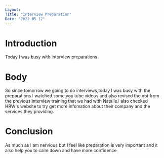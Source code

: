 ```yaml
---
Layout:
Title: "Interview Preparation"
Date: "2022 05 12"
---
```


# Introduction
Today I was busy with interview preparations

# Body 
So since tomorrow we going to do interviews,today I was busy with the preparations.I watched some you tube videos and also revised the not from the previous interview training that we had with Natalie.I also checked HRW's website to try get more infomation about their company and the services they providing.

# Conclusion
As much as I am nervious but I feel like preparation is very important and it also help you to calm down and have more confidence